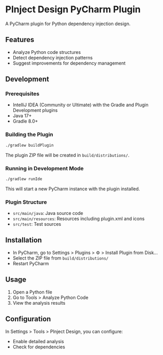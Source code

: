 # PInject Design PyCharm Plugin

A PyCharm plugin for Python dependency injection design.

## Features

- Analyze Python code structures
- Detect dependency injection patterns
- Suggest improvements for dependency management

## Development

### Prerequisites

- IntelliJ IDEA (Community or Ultimate) with the Gradle and Plugin Development plugins
- Java 17+
- Gradle 8.0+

### Building the Plugin

```bash
./gradlew buildPlugin
```

The plugin ZIP file will be created in `build/distributions/`.

### Running in Development Mode

```bash
./gradlew runIde
```

This will start a new PyCharm instance with the plugin installed.

### Plugin Structure

- `src/main/java`: Java source code
- `src/main/resources`: Resources including plugin.xml and icons
- `src/test`: Test sources

## Installation

- In PyCharm, go to Settings > Plugins > ⚙️ > Install Plugin from Disk...
- Select the ZIP file from `build/distributions/`
- Restart PyCharm

## Usage

1. Open a Python file
2. Go to Tools > Analyze Python Code
3. View the analysis results

## Configuration

In Settings > Tools > PInject Design, you can configure:

- Enable detailed analysis
- Check for dependencies